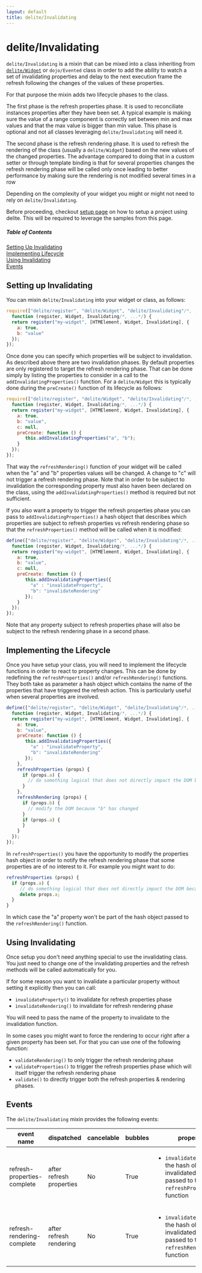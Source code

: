 ```yaml
---
layout: default
title: delite/Invalidating
---
```


# delite/Invalidating

`delite/Invalidating` is a mixin that can be mixed into a class inheriting from [`delite/Widget`](Widget.md) or `dojo/Evented` class 
in order to add the ability to watch a set of invalidating properties and delay to the next execution frame the refresh 
following the changes of the values of these properties. 

For that purpose the mixin adds two lifecycle phases to the class.

The first phase is the refresh properties phase. It is used to reconciliate instances properties after they have been
set. A typical example is making sure the value of a range component is correctly set between min and max values and 
that the max value is bigger than min value. This phase is optional and not all classes leveraging `delite/Invalidating`
will need it.

The second phase is the refresh rendering phase. It is used to refresh the rendering of the class (usually a 
`delite/Widget`) based on the new values of the changed properties. The advantage compared to doing that in a custom setter
or through template binding is that for several properties changes the refresh rendering phase will be called only once
leading to better performance by making sure the rendering is not modified several times in a row

Depending on the complexity of your widget you might or might not need to rely on `delite/Invalidating`.

Before proceeding, checkout [setup page](setup.md) on how to setup a project using delite. This will be required to leverage the samples from this page.

##### Table of Contents
[Setting Up Invalidating](#setting)  
[Implementing Lifecycle](#implementing)  
[Using Invalidating](#using)  
[Events](#events)

<a name="setting"></a>
## Setting up Invalidating

You can mixin `delite/Invalidating` into your widget or class, as follows:

```js
require(["delite/register", "delite/Widget", "delite/Invalidating"/*, ...*/], 
  function (register, Widget, Invalidating/*, ...*/) {
  return register("my-widget", [HTMElement, Widget, Invalidating], {
    a: true,
    b: "value"
  });
});
```

Once done you can specify which properties will be subject to invalidation. As described above there are two invalidation
phases. By default properties are only registered to target the refresh rendering phase. That can be done simply by listing
the properties to consider in a call to the `addInvalidatingProperties()` function. For a `delite/Widget` this is typically
done during the `preCreate()` function of its lifecycle as follows:

```js
require(["delite/register", "delite/Widget", "delite/Invalidating"/*, ...*/], 
  function (register, Widget, Invalidating/*, ...*/) {
  return register("my-widget", [HTMElement, Widget, Invalidating], {
    a: true,
    b: "value",
    c: null,
    preCreate: function () {
       this.addInvalidatingProperties("a", "b");
    }
  });
});
```

That way the `refreshRendering()` function of your widget will be called when the "a" and "b" properties values will be
changed. A change to "c" will not trigger a refresh rendering phase. Note that in order to be subject to invalidation 
the corresponding property must also haven been declared on the class, using the `addInvalidatingProperties()` method is 
required but not sufficient.

If you also want a property to trigger the refresh properties phase you can pass to `addInvalidatingProperties()` a hash
object that describes which properties are subject to refresh properties vs refresh rendering phase so that the 
`refreshProperties()` method will be called when it is modified:

```js
define(["delite/register", "delite/Widget", "delite/Invalidating"/*, ...*/], 
  function (register, Widget, Invalidating/*, ...*/) {
  return register("my-widget", [HTMElement, Widget, Invalidating], {
    a: true,
    b: "value",
    c: null,
    preCreate: function () {
       this.addInvalidatingProperties({
         "a" : "invalidateProperty",
         "b": "invalidateRendering"
       });
    }
  });
});
```

Note that any property subject to refresh properties phase will also be subject to the refresh rendering phase in a 
second phase.

<a name="implementing"></a>
## Implementing the Lifecycle

Once you have setup your class, you will need to implement the lifecycle functions in order to react to property changes.
This can be done by redefining the `refreshProperties()` and/or `refreshRendering()` functions. They both take as 
parameter a hash object which contains the name of the properties that have triggered the refresh action. This is 
particularly useful when several properties are involved.

```js
define(["delite/register", "delite/Widget", "delite/Invalidating"/*, ...*/], 
  function (register, Widget, Invalidating/*, ...*/) {
  return register("my-widget", [HTMElement, Widget, Invalidating], {
    a: true,
    b: "value",
    preCreate: function () {
       this.addInvalidatingProperties({
         "a" : "invalidateProperty",
         "b": "invalidateRendering"
       });
    },
    refreshProperties (props) {
      if (props.a) {
        // do something logical that does not directly impact the DOM because "a" has changed
      }
    },
    refreshRendering (props) {
      if (props.b) {
        // modify the DOM because "b" has changed
      }
      if (props.a) {
      }
    }
  });
});
```

In `refreshProperties()` you have the opportunity to modify the properties hash object in order to notify the refresh
rendering phase that some properties are of no interest to it. For example you might want to do:

```js
refreshProperties (props) {
  if (props.a) {
     // do something logical that does not directly impact the DOM because "a" has changed
     delete props.a;
  }
}
```

In which case the "a" property won't be part of the hash object passed to the `refreshRendering()` function.

<a name="using"></a>
## Using Invalidating

Once setup you don't need anything special to use the invalidating class. You just need to change one of the invalidating
properties and the refresh methods will be called automatically for you.

If for some reason you want to invalidate a particular property without setting it explicitly then you can call:
  
  * `invalidateProperty()` to invalidate for refresh properties phase
  * `invalidateRendering()` to invalidate for refresh rendering phase

You will need to pass the name of the property to invalidate to the invalidation function.

In some cases you might want to force the rendering to occur right after a given property has been set. For that you can
use one of the following function:

  * `validateRendering()` to only trigger the refresh rendering phase
  * `validateProperties()` to trigger the refresh properties phase which will itself trigger the refresh rendering phase
  * `validate()` to directly trigger both the refresh properties & rendering phases.

<a name="events"></a>
## Events

The `delite/Invalidating` mixin provides the following events:

|event name|dispatched|cancelable|bubbles|properties|
|----------|----------|----------|-------|----------|
|refresh-properties-complete|after refresh properties|No|True|<ul><li>`invalidatedProperties`: the hash object of invalidated properties passed to the `refreshProperties()` function</li></ul>|
|refresh-rendering-complete|after refresh rendering|No|True|<ul><li>`invalidatedProperties`: the hash object of invalidated properties passed to the `refreshRendering()` function</li></ul>
